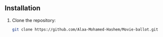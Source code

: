 ## Installation

1. Clone the repository:

   ```bash
   git clone https://github.com/Alaa-Mohamed-Hashem/Movie-ballot.git
